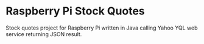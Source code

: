 # Raspberry Pi Stock Quotes
Stock quotes project for Raspberry Pi written in Java calling Yahoo YQL web service returning JSON result.
